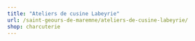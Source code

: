 ```yaml
---
title: "Ateliers de cusine Labeyrie"
url: /saint-geours-de-maremne/ateliers-de-cusine-labeyrie/
shop: charcuterie
---
```

